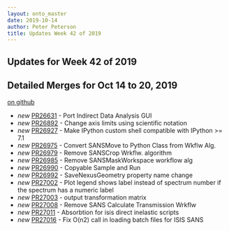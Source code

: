 ```yaml
---
layout: onto_master
date: 2019-10-14
author: Peter Peterson
title: Updates Week 42 of 2019
---
```

Updates for Week 42 of 2019
---------------------------

Detailed Merges for Oct 14 to 20, 2019
--------------------------------------
[on github](https://github.com/mantidproject/mantid/pulls?q=is%3Apr+merged%3A2019-10-15..2019-10-20)

* *new* [PR26631](https://github.com/mantidproject/mantid/pull/26631) - Port Indirect Data Analysis GUI
* *new* [PR26892](https://github.com/mantidproject/mantid/pull/26892) - Change axis limits using scientific notation
* *new* [PR26927](https://github.com/mantidproject/mantid/pull/26927) - Make IPython custom shell compatible with IPython >= 7.1
* *new* [PR26975](https://github.com/mantidproject/mantid/pull/26975) - Convert SANSMove to Python Class from Wkflw Alg.
* *new* [PR26979](https://github.com/mantidproject/mantid/pull/26979) - Remove SANSCrop Wrkflw. algorithm
* *new* [PR26985](https://github.com/mantidproject/mantid/pull/26985) - Remove SANSMaskWorkspace workflow alg
* *new* [PR26990](https://github.com/mantidproject/mantid/pull/26990) - Copyable Sample and Run
* *new* [PR26992](https://github.com/mantidproject/mantid/pull/26992) - SaveNexusGeometry property name change
* *new* [PR27002](https://github.com/mantidproject/mantid/pull/27002) - Plot legend shows label instead of spectrum number if the spectrum has a numeric label
* *new* [PR27003](https://github.com/mantidproject/mantid/pull/27003) - output transformation matrix
* *new* [PR27008](https://github.com/mantidproject/mantid/pull/27008) - Remove SANS Calculate Transmission Wrkflw
* *new* [PR27011](https://github.com/mantidproject/mantid/pull/27011) - Absorbtion for isis direct inelastic scripts
* *new* [PR27016](https://github.com/mantidproject/mantid/pull/27016) - Fix O(n2) call in loading batch files for ISIS SANS
